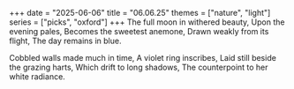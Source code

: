 +++
date = "2025-06-06"
title = "06.06.25"
themes = ["nature", "light"]
series = ["picks", "oxford"]
+++
The full moon in withered beauty,
Upon the evening pales,
Becomes the sweetest anemone,
Drawn weakly from its flight,
The day remains in blue.

Cobbled walls made much in time,
A violet ring inscribes,
Laid still beside the grazing harts,
Which drift to long shadows,
The counterpoint to her white radiance.
